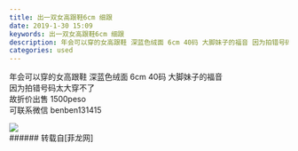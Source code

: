```yaml
---
title: 出一双女高跟鞋6cm 细跟
date: 2019-1-30 15:09
keywords: 出一双女高跟鞋6cm 细跟
description: 年会可以穿的女高跟鞋 深蓝色绒面 6cm 40码 大脚妹子的福音 因为拍错号码太大穿不了故折价出售 1500peso可联系微信 benben131415
categories: used
---
```

<td class="t_f" id="postmessage_2853376">

年会可以穿的女高跟鞋 深蓝色绒面 6cm 40码 大脚妹子的福音 <br/>
因为拍错号码太大穿不了<br/>
故折价出售 1500peso<br/>
可联系微信 benben131415

<img aid="1072694" data-cf-modified-01e8a715440ba51af8d82ff2-="" file="data/attachment/forum/201901/30/150912uc35zseqs0nsjj9q.jpg.thumb.jpg" id="aimg_1072694" inpost="1" onclick="" onmouseover="" src="http://www.flw.ph/data/attachment/forum/201901/30/150912uc35zseqs0nsjj9q.jpg" style="cursor:pointer" zoomfile="data/attachment/forum/201901/30/150912uc35zseqs0nsjj9q.jpg"/>


<br/>
</td>
###### 转载自[菲龙网]